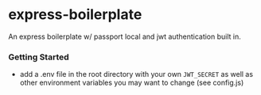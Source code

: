 # express-boilerplate
An express boilerplate w/ passport local and jwt authentication built in.

### Getting Started
- add a .env file in the root directory with your own `JWT_SECRET` as well as other environment variables you may want to change (see config.js)
